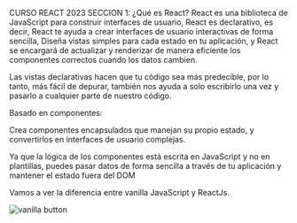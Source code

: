 CURSO REACT 2023
SECCION 1:
¿Qué es React?
React es una biblioteca de JavaScript para construir interfaces de usuario, React es declarativo, es decir, React te ayuda a crear interfaces de usuario interactivas de forma sencilla, Diseña vistas simples para cada estado en tu aplicación, y React se encargará de actualizar y renderizar de manera eficiente los componentes correctos cuando los datos cambien.

Las vistas declarativas hacen que tu código sea más predecible, por lo tanto, más fácil de depurar, también nos ayuda a solo escribirlo una vez y pasarlo a cualquier parte de nuestro código.

Basado en componentes:

Crea componentes encapsulados que manejan su propio estado, y convertirlos en interfaces de usuario complejas.

Ya que la lógica de los componentes está escrita en JavaScript y no en plantillas, puedes pasar datos de forma sencilla a través de tu aplicación y mantener el estado fuera del DOM


Vamos a ver la diferencia entre vanilla JavaScript y ReactJs.

![vanilla button](https://github.com/MarcusS1090/ejerciciosdeReact/assets/110134731/769c22d8-f6e7-420f-a211-9332ab1738e4)
